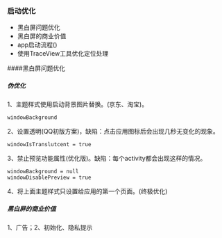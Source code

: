 ### 启动优化

- 黑白屏问题优化
- 黑白屏的商业价值
- app启动流程()
- 使用TraceView工具优化定位处理

####黑白屏问题优化

#####    伪优化
1、主题样式使用启动背景图片替换。(京东、淘宝)。
```
windowBackground
```
2、设置透明(QQ初版方案)，缺陷：点击应用图标后会出现几秒无变化的现象。
```
windowIsTranslutcent = true
```
3、禁止预览功能属性(优化版)。缺陷：每个activity都会出现这样的情况。
```
windowBackground = null
windowDisablePreview = true
```
4、将上面主题样式只设置给应用的第一个页面。(终极优化)


##### 黑白屏的商业价值
1、广告；2、初始化、隐私提示